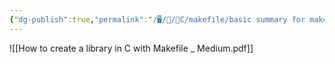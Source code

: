 ```yaml
---
{"dg-publish":true,"permalink":"/🖥/📜/🍊C/makefile/basic summary for makefile/","tags":["c","cheat","makefile","cpp"]}
---
```


![[How to create a library in C with Makefile _ Medium.pdf]]